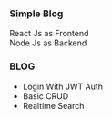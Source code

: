### Simple Blog 
React Js as Frontend <br />
Node Js as Backend <br />


### BLOG
 - Login With JWT Auth
 - Basic CRUD
 - Realtime Search

